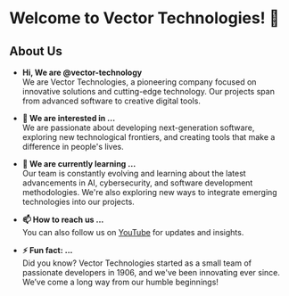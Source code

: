 # Welcome to Vector Technologies! 👋

## About Us
- **Hi, We are @vector-technology**  
  We are Vector Technologies, a pioneering company focused on innovative solutions and cutting-edge technology. Our projects span from advanced software to creative digital tools.

- **👀 We are interested in ...**  
  We are passionate about developing next-generation software, exploring new technological frontiers, and creating tools that make a difference in people's lives.

- **🌱 We are currently learning ...**  
  Our team is constantly evolving and learning about the latest advancements in AI, cybersecurity, and software development methodologies. We're also exploring new ways to integrate emerging technologies into our projects.

- **📫 How to reach us ...**  
  You can also follow us on [YouTube](https://www.youtube.com/@Vector-Technologies) for updates and insights.

- **⚡ Fun fact: ...**  
  Did you know? Vector Technologies started as a small team of passionate developers in 1906, and we've been innovating ever since. We’ve come a long way from our humble beginnings!
